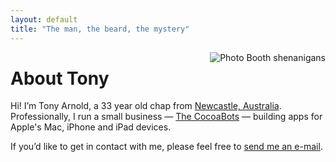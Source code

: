 ```yaml
---
layout: default
title: "The man, the beard, the mystery"
---
```


<img align="right" src="http://static.tonyarnold.com/photobooth.png" alt="Photo Booth shenanigans"/>

# About Tony

Hi! I’m Tony Arnold, a 33 year old chap from [Newcastle, Australia][NewcastleMapLink]. Professionally, I run a small business — [The CocoaBots][TCB] — building apps for Apple's Mac, iPhone and iPad devices.

If you’d like to get in contact with me, please feel free to [send me an e-mail][Email].

 [TCB]: http://thecocoabots.com/
 [Email]: mailto:Tony%20Arnold%20%3Ctony@tonyarnold.com%3E
 [NewcastleMapLink]: http://www.google.com/maps?f=q&source=s_q&hl=en&geocode=&q=Newcastle,+Australia&sll=-32.893409,151.735743&sspn=0.014324,0.016651&ie=UTF8&hq=&hnear=Newcastle+New+South+Wales,+Australia&t=h&z=15&iwloc=A
